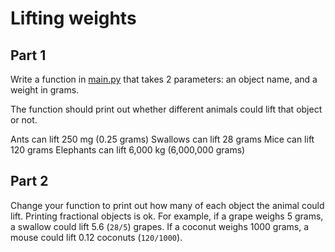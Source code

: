 # Lifting weights

## Part 1

Write a function in [main.py](main.py) that takes 2 parameters: an object name, and a weight in grams.

The function should print out whether different animals could lift that object or not.

Ants can lift 250 mg (0.25 grams)
Swallows can lift 28 grams
Mice can lift 120 grams
Elephants can lift 6,000 kg (6,000,000 grams)

## Part 2

Change your function to print out how many of each object the animal could lift. Printing fractional objects is ok. 
For example, if a grape weighs 5 grams, a swallow could lift 5.6 (`28/5`) grapes. If a coconut weighs 1000 grams, a mouse could lift 0.12 coconuts (`120/1000`).